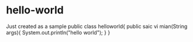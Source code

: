 # hello-world
Just created as a sample
public class helloworld{
public saic vi mian(String args){
System.out.println("hello world");
}
}
